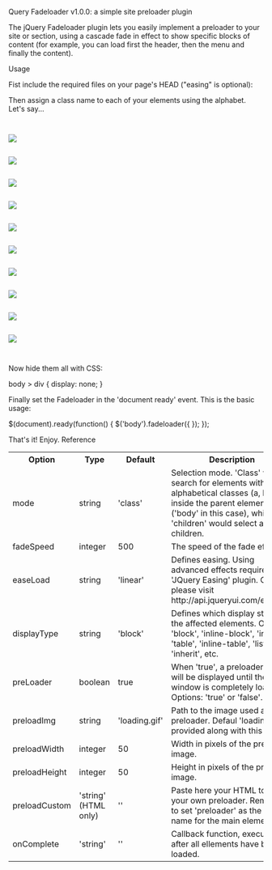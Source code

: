 Query Fadeloader v1.0.0: a simple site preloader plugin

The jQuery Fadeloader plugin lets you easily implement a preloader to your site or section, using a cascade fade in effect to show specific blocks of content (for example, you can load first the header, then the menu and finally the content).

Usage

Fist include the required files on your page's HEAD ("easing" is optional):

<script src='//ajax.googleapis.com/ajax/libs/jquery/1.9.1/jquery.min.js'></script>
<script src='//cdnjs.cloudflare.com/ajax/libs/jquery-easing/1.3/jquery.easing.min.js'></script>
<script src='jquery.fadeloader.js'></script>

Then assign a class name to each of your elements using the alphabet. Let's say...

<body>
    <CODE>
    <div class="a"><img class="let" src="http://imageshack.us/a/img577/8746/80670611.jpg"></div>
    <div class="b"><img class="let" src="http://imageshack.us/a/img46/5216/37226104.jpg"></div>
    <div class="c"><img class="let" src="http://imageshack.us/a/img41/5663/51030348.jpg"></div>
    <div class="d"><img class="let" src="http://imageshack.us/a/img9/7412/73031581.jpg"></div>
    <div class="e"><img class="let" src="http://imageshack.us/a/img607/2171/14947433.jpg"></div>
    <div class="f"><img class="let" src="http://imageshack.us/a/img809/60/16218923.jpg"></div>
    <div class="g"><img class="let" src="http://imageshack.us/a/img46/5216/37226104.jpg"></div>
    <div class="h"><img class="let" src="http://imageshack.us/a/img41/5663/51030348.jpg"></div>
    <div class="i"><img class="let" src="http://imageshack.us/a/img9/7412/73031581.jpg"></div>
    <div class="j"><img class="let" src="http://imageshack.us/a/img24/6335/45762992.jpg"></div>
    </CODE>
</body>

Now hide them all with CSS:

body > div {
    display: none;
}

Finally set the Fadeloader in the 'document ready' event. This is the basic usage:

$(document).ready(function() {
    $('body').fadeloader({ });
});

That's it! Enjoy.
Reference
<table>

 <tr>
    <th>Option</th>
    <th>Type</th>
    <th>Default</th>
    <th>Description</th>
 </tr>
  
 <tr>
    <td>mode</td>
    <td>string</td>
    <td>'class'</td>
    <td>Selection mode. 'Class' would search for elements with alphabetical classes (a, b, c...) inside the parent element ('body' in this case), while 'children' would select all his children.</td>
 </tr>
 
 <tr>
    <td>fadeSpeed</td>
    <td>integer</td>
    <td>500</td>
    <td>The speed of the fade effect.</td>
 </tr>

  <tr>
    <td>easeLoad</td>
    <td>string</td>
    <td>'linear'</td>
    <td>Defines easing. Using advanced effects requires 'JQuery Easing' plugin. Options: please visit http://api.jqueryui.com/easings/</td>
 </tr>

 <tr>
    <td>displayType</td>
    <td>string</td>
    <td>'block'</td>
    <td>Defines which display style for the affected elements. Options: 'block', 'inline-block', 'inline', 'table', 'inline-table', 'list-item', 'inherit', etc. </td>
 </tr>
  
 <tr>
    <td>preLoader</td>
    <td>boolean</td>
    <td>true</td>
    <td>When 'true', a preloader image will be displayed until the window is completely loaded. Options: 'true' or 'false'.</td>
 </tr>

 <tr>
    <td>preloadImg</td>
    <td>string</td>
    <td>'loading.gif'</td>
    <td>Path to the image used as preloader. Defaul 'loading.gif' is provided along with this plugin.</td>
 </tr>

  <tr>
    <td>preloadWidth</td>
    <td>integer</td>
    <td>50</td>
    <td>Width in pixels of the preloader image.</td>
 </tr>

   <tr>
    <td>preloadHeight</td>
    <td>integer</td>
    <td>50</td>
    <td>Height in pixels of the preloader image.</td>
 </tr>
 
 <tr>
    <td>preloadCustom</td>
    <td>'string' (HTML only)</td>
    <td>''</td>
    <td>Paste here your HTML to use your own preloader. Remember to set 'preloader' as the class name for the main element.</td>
 </tr>

 <tr>
    <td>onComplete</td>
    <td>'string'</td>
    <td>''</td>
    <td>Callback function, executed after all ellements have been loaded.</td>
 </tr>

</table>
